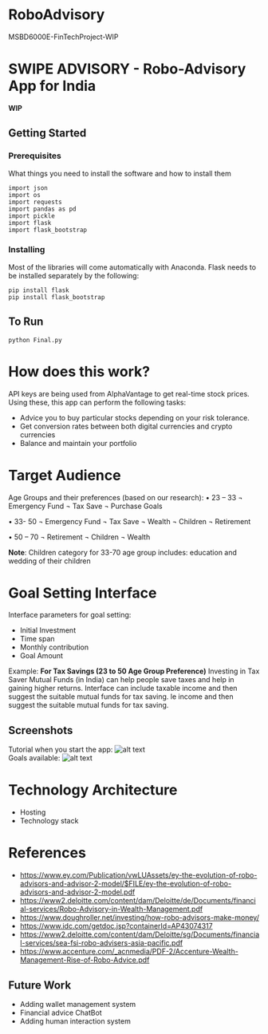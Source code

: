 # RoboAdvisory
MSBD6000E-FinTechProject-WIP

# SWIPE ADVISORY - Robo-Advisory App for India

**WIP**

## Getting Started

### Prerequisites

What things you need to install the software and how to install them

```
import json
import os
import requests
import pandas as pd
import pickle
import flask
import flask_bootstrap
```

### Installing
Most of the libraries will come automatically with Anaconda. Flask needs to be installed separately by the following:
```
pip install flask
pip install flask_bootstrap
```

## To Run
```
python Final.py
```

# How does this work?
API keys are being used from AlphaVantage to get real-time stock prices. Using these, this app can perform the following tasks:
- Advice you to buy particular stocks depending on your risk tolerance.
- Get conversion rates between both digital currencies and crypto currencies
- Balance and maintain your portfolio

# Target Audience

Age Groups and their preferences (based on our research):
•	23 – 33
¬	Emergency Fund
¬	Tax Save
¬	Purchase Goals

•	33- 50
¬	Emergency Fund
¬	Tax Save
¬	Wealth
¬	Children
¬	Retirement

•	50 – 70
¬	Retirement
¬	Children 
¬	Wealth

**Note**: Children category for 33-70 age group includes: education and wedding of their children

# Goal Setting Interface
Interface parameters for goal setting:
- Initial Investment
- Time span
- Monthly contribution
- Goal Amount

Example:
**For Tax Savings (23 to 50 Age Group Preference)**
Investing in Tax Saver Mutual Funds (in India) can help people save taxes and help in gaining higher returns. Interface can include taxable income and then suggest the suitable mutual funds for tax saving. 
le income and then suggest the suitable mutual funds for tax saving.

## Screenshots
Tutorial when you start the app: ![alt text](https://i.ibb.co/gRqYMYW/Screen-Shot-2019-03-30-at-15-46-27.png) <br/>
Goals available: ![alt text](https://i.ibb.co/QJ9nvxS/Screen-Shot-2019-03-30-at-15-54-21.png) <br/>

# Technology Architecture 
- Hosting
- Technology stack

# References
- https://www.ey.com/Publication/vwLUAssets/ey-the-evolution-of-robo-advisors-and-advisor-2-model/$FILE/ey-the-evolution-of-robo-advisors-and-advisor-2-model.pdf
- https://www2.deloitte.com/content/dam/Deloitte/de/Documents/financial-services/Robo-Advisory-in-Wealth-Management.pdf
- https://www.doughroller.net/investing/how-robo-advisors-make-money/
- https://www.idc.com/getdoc.jsp?containerId=AP43074317
- https://www2.deloitte.com/content/dam/Deloitte/sg/Documents/financial-services/sea-fsi-robo-advisers-asia-pacific.pdf
- https://www.accenture.com/_acnmedia/PDF-2/Accenture-Wealth-Management-Rise-of-Robo-Advice.pdf

## Future Work
- Adding wallet management system
- Financial advice ChatBot
- Adding human interaction system
